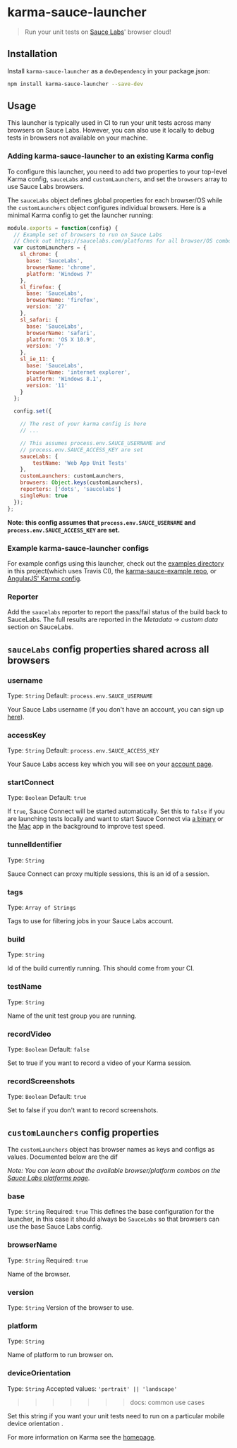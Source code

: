 # karma-sauce-launcher

> Run your unit tests on [Sauce Labs](https://saucelabs.com/)' browser cloud!

## Installation

Install `karma-sauce-launcher` as a `devDependency` in your package.json:

```bash
npm install karma-sauce-launcher --save-dev
```

## Usage

This launcher is typically used in CI to run your unit tests across many browsers on Sauce Labs. However, you can also use it locally to debug tests in browsers not available on your machine.

### Adding karma-sauce-launcher to an existing Karma config

To configure this launcher, you need to add two properties to your top-level Karma config, `sauceLabs` and `customLaunchers`, and set the `browsers` array to use Sauce Labs browsers.

The `sauceLabs` object defines global properties for each browser/OS while the `customLaunchers` object configures individual browsers. Here is a minimal Karma config to get the launcher running:

```js
module.exports = function(config) {
  // Example set of browsers to run on Sauce Labs
  // Check out https://saucelabs.com/platforms for all browser/OS combos
  var customLaunchers = {
    sl_chrome: {
      base: 'SauceLabs',
      browserName: 'chrome',
      platform: 'Windows 7'
    },
    sl_firefox: {
      base: 'SauceLabs',
      browserName: 'firefox',
      version: '27'
    },
    sl_safari: {
      base: 'SauceLabs',
      browserName: 'safari',
      platform: 'OS X 10.9',
      version: '7'
    },
    sl_ie_11: {
      base: 'SauceLabs',
      browserName: 'internet explorer',
      platform: 'Windows 8.1',
      version: '11'
    }
  };

  config.set({

    // The rest of your karma config is here
    // ...

    // This assumes process.env.SAUCE_USERNAME and
    // process.env.SAUCE_ACCESS_KEY are set
    sauceLabs: {
        testName: 'Web App Unit Tests'
    },
    customLaunchers: customLaunchers,
    browsers: Object.keys(customLaunchers),
    reporters: ['dots', 'saucelabs']
    singleRun: true
  });
};
```

**Note: this config assumes that `process.env.SAUCE_USERNAME` and `process.env.SAUCE_ACCESS_KEY` are set.**

### Example karma-sauce-launcher configs

For example configs using this launcher, check out the [examples directory](https://github.com/karma-runner/karma-sauce-launcher/tree/master/examples) in this project(which uses Travis CI), the [karma-sauce-example repo](https://github.com/saucelabs/sauce-karma-example), or [AngularJS' Karma config](https://github.com/angular/angular.js/blob/master/karma-shared.conf.js).

### Reporter

Add the `saucelabs` reporter to report the pass/fail status of the build back to SauceLabs. The full results
are reported in the *Metadata -> custom data* section on SauceLabs.

## `sauceLabs` config properties shared across all browsers

### username
Type: `String`
Default: `process.env.SAUCE_USERNAME`

Your Sauce Labs username (if you don't have an account, you can sign up [here](https://saucelabs.com/signup/plan/free)).

### accessKey
Type: `String`
Default: `process.env.SAUCE_ACCESS_KEY`

Your Sauce Labs access key which you will see on your [account page](https://saucelabs.com/account  ).

### startConnect
Type: `Boolean`
Default: `true`

If `true`, Sauce Connect will be started automatically. Set this to `false` if you are launching tests locally and want to start Sauce Connect via [a binary](https://saucelabs.com/docs/connect) or the [Mac](https://saucelabs.com/mac) app in the background to improve test speed.

### tunnelIdentifier
Type: `String`

Sauce Connect can proxy multiple sessions, this is an id of a session.

### tags
Type: `Array of Strings`

Tags to use for filtering jobs in your Sauce Labs account.

### build
Type: `String`

Id of the build currently running. This should come from your CI.

### testName
Type: `String`

Name of the unit test group you are running.

### recordVideo
Type: `Boolean`
Default: `false`

Set to true if you want to record a video of your Karma session.

### recordScreenshots
Type: `Boolean`
Default: `true`

Set to false if you don't want to record screenshots.

## `customLaunchers` config properties

The `customLaunchers` object has browser names as keys and configs as values. Documented below are the dif

*Note: You can learn about the available browser/platform combos on the [Sauce Labs platforms page](https://saucelabs.com/platforms).*

### base
Type: `String`
Required: `true`
This defines the base configuration for the launcher, in this case it should always be `SauceLabs` so that browsers can use the base Sauce Labs config.

### browserName
Type: `String`
Required: `true`

Name of the browser.

### version
Type: `String`
Version of the browser to use.

### platform
Type: `String`

Name of platform to run browser on.

### deviceOrientation
Type: `String`
Accepted values: `'portrait' || 'landscape'`
>>>>>>> docs: common use cases

Set this string if you want your unit tests need to run on a particular mobile device orientation .

For more information on Karma see the [homepage](http://karma-runner.github.com).

